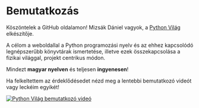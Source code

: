 # Bemutatkozás

Köszöntelek a GitHub oldalamon! Mizsák Dániel vagyok, a [Python Világ](https://pythonvilag.hu/) elkészítője.


A célom a weboldallal a Python programozási nyelv és az ehhez kapcsolódó legnépszerűbb könyvtárak ismertetése, illetve ezek összekapcsolása a fizikai világgal, projekt centrikus módon.


Mindezt **magyar nyelven** és teljesen **ingyenesen**!


Ha felkeltettem az érdeklődésedet nézd meg a lentebbi bemutatkozó videót vagy leckéim egyikét!


[![Python Világ bemutatkozó videó](https://img.youtube.com/vi/Dd6t3POTyvE/0.jpg)](https://www.youtube.com/watch?v=Dd6t3POTyvE)
